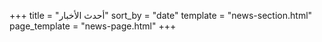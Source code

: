 +++
title = "أحدث الأخبار"
sort_by = "date"
template = "news-section.html"
page_template = "news-page.html"
+++
